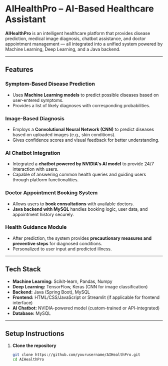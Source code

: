 # AIHealthPro – AI-Based Healthcare Assistant

**AIHealthPro** is an intelligent healthcare platform that provides disease prediction, medical image diagnosis, chatbot assistance, and doctor appointment management — all integrated into a unified system powered by Machine Learning, Deep Learning, and a Java backend.

---

## Features

### Symptom-Based Disease Prediction
- Uses **Machine Learning models** to predict possible diseases based on user-entered symptoms.
- Provides a list of likely diagnoses with corresponding probabilities.

### Image-Based Diagnosis
- Employs a **Convolutional Neural Network (CNN)** to predict diseases based on uploaded images (e.g., skin conditions).
- Gives confidence scores and visual feedback for better understanding.

### AI Chatbot Integration
- Integrated a **chatbot powered by NVIDIA's AI model** to provide 24/7 interaction with users.
- Capable of answering common health queries and guiding users through platform functionalities.

### Doctor Appointment Booking System
- Allows users to **book consultations** with available doctors.
- **Java backend with MySQL** handles booking logic, user data, and appointment history securely.

### Health Guidance Module
- After prediction, the system provides **precautionary measures and preventive steps** for diagnosed conditions.
- Personalized to user input and predicted illness.

---

## Tech Stack

- **Machine Learning:** Scikit-learn, Pandas, Numpy
- **Deep Learning:** TensorFlow, Keras (CNN for image classification)
- **Backend:** Java (Spring Boot), MySQL
- **Frontend:** HTML/CSS/JavaScript or Streamlit (if applicable for frontend interface)
- **AI Chatbot:** NVIDIA-powered model (custom-trained or API-integrated)
- **Database:** MySQL

---

## Setup Instructions

1. **Clone the repository**
   ```bash
   git clone https://github.com/yourusername/AIHealthPro.git
   cd AIHealthPro
